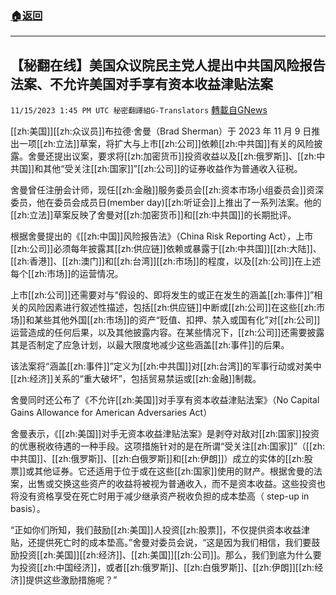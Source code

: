 ###  [:house:返回](README.md)
---


## 【秘翻在线】美国众议院民主党人提出中共国风险报告法案、不允许美国对手享有资本收益津贴法案
`11/15/2023 1:45 PM UTC 秘密翻譯組G-Translators` [轉載自GNews](https://gnews.org/articles/1979603)

[[zh:美国]][[zh:众议员]]布拉德·舍曼（Brad Sherman）于 2023 年 11 月 9 日推出一项[[zh:立法]]草案，将扩大与上市[[zh:公司]]依赖[[zh:中共国]]有关的风险披露。舍曼还提出议案，要求将[[zh:加密货币]]投资收益以及[[zh:俄罗斯]]、[[zh:中共国]]和其他“受关注[[zh:国家]]”[[zh:公司]]的证券收益作为普通收入征税。

  

舍曼曾任注册会计师，现任[[zh:金融]]服务委员会[[zh:资本市场小组委员会]]资深委员，他在委员会成员日(member day)[[zh:听证会]]上推出了一系列法案。他的[[zh:立法]]草案反映了舍曼对[[zh:加密货币]]和[[zh:中共国]]的长期批评。

  

根据舍曼提出的《[[zh:中国]]风险报告法》（China Risk Reporting Act），上市[[zh:公司]]必须每年披露其[[zh:供应链]]依赖或暴露于[[zh:中共国]][[zh:大陆]]、[[zh:香港]]、[[zh:澳门]]和[[zh:台湾]][[zh:市场]]的程度，以及[[zh:公司]]在上述每个[[zh:市场]]的运营情况。

  

上市[[zh:公司]]还需要对与“假设的、即将发生的或正在发生的涵盖[[zh:事件]]”相关的风险因素进行叙述性描述，包括[[zh:供应链]]中断或[[zh:公司]]在这些[[zh:市场]]和某些其他外国[[zh:市场]]的资产“贬值、扣押、禁入或国有化”对[[zh:公司]]运营造成的任何后果，以及其他披露内容。在某些情况下，[[zh:公司]]还需要披露其是否制定了应急计划，以最大限度地减少这些涵盖[[zh:事件]]的后果。

  

该法案将“涵盖[[zh:事件]]”定义为[[zh:中共国]]对[[zh:台湾]]的军事行动或对美中[[zh:经济]]关系的“重大破坏”，包括贸易禁运或[[zh:金融]]制裁。

  

舍曼同时还公布了《不允许[[zh:美国]]对手享有资本收益津贴法案》（No Capital Gains Allowance for American Adversaries Act）

舍曼表示，《[[zh:美国]]对手无资本收益津贴法案》是剥夺对敌对[[zh:国家]]投资的优惠税收待遇的一种手段。这项措施针对的是在所谓“受关注[[zh:国家]]”（[[zh:中共国]]、[[zh:俄罗斯]]、[[zh:白俄罗斯]]和[[zh:伊朗]]）成立的实体的[[zh:股票]]或其他证券。它还适用于位于或在这些[[zh:国家]]使用的财产。根据舍曼的法案，出售或交换这些资产的收益将被视为普通收入，而不是资本收益。这些投资也将没有资格享受在死亡时用于减少继承资产税收负担的成本垫高（ step-up in basis）。

  
“正如你们所知，我们鼓励[[zh:美国]]人投资[[zh:股票]]，不仅提供资本收益津贴，还提供死亡时的成本垫高。”舍曼对委员会说，“这是因为我们相信，我们要鼓励投资[[zh:美国]][[zh:经济]]、[[zh:美国]][[zh:公司]]。那么，我们到底为什么要为投资[[zh:中国经济]]，或者[[zh:俄罗斯]]、[[zh:白俄罗斯]]、[[zh:伊朗]][[zh:经济]]提供这些激励措施呢？”


